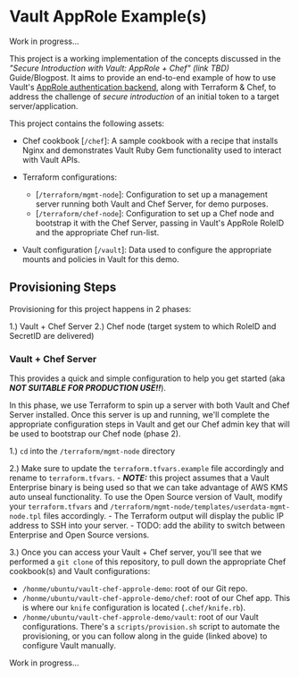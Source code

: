 # Vault AppRole Example(s)

Work in progress...

This project is a working implementation of the concepts discussed in the _"Secure Introduction with Vault: AppRole + Chef" (link TBD)_ Guide/Blogpost. It aims to provide an end-to-end example of how to use Vault's [AppRole authentication backend](https://www.vaultproject.io/docs/auth/approle.html), along with Terraform & Chef, to address the challenge of _secure introduction_ of an initial token to a target server/application.

This project contains the following assets:

- Chef cookbook [`/chef`]: A sample cookbook with a recipe that installs Nginx and demonstrates Vault Ruby Gem functionality used to interact with Vault APIs.

- Terraform configurations:
    - [`/terraform/mgmt-node`]: Configuration to set up a management server running both Vault and Chef Server, for demo purposes.
    - [`/terraform/chef-node`]: Configuration to set up a Chef node and bootstrap it with the Chef Server, passing in Vault's AppRole RoleID and the appropriate Chef run-list.

- Vault configuration [`/vault`]: Data used to configure the appropriate mounts and policies in Vault for this demo.

## Provisioning Steps

Provisioning for this project happens in 2 phases:

1.) Vault + Chef Server
2.) Chef node (target system to which RoleID and SecretID are delivered)

### Vault + Chef Server

This provides a quick and simple configuration to help you get started (aka ___NOT SUITABLE FOR PRODUCTION USE!!___).

In this phase, we use Terraform to spin up a server with both Vault and Chef Server installed. Once this server is up and running, we'll complete the appropriate configuration steps in Vault and get our Chef admin key that will be used to bootstrap our Chef node (phase 2).

1.) `cd` into the `/terraform/mgmt-node` directory

2.) Make sure to update the `terraform.tfvars.example` file accordingly and rename to `terraform.tfvars`.
    - ___NOTE:___ this project assumes that a Vault Enterprise binary is being used so that we can take advantage of AWS KMS auto unseal functionality. To use the Open Source version of Vault, modify your `terraform.tfvars` and `/terraform/mgmt-node/templates/userdata-mgmt-node.tpl` files accordingly.
    - The Terraform output will display the public IP address to SSH into your server.
    - TODO: add the ability to switch between Enterprise and Open Source versions.

3.) Once you can access your Vault + Chef server, you'll see that we performed a `git clone` of this repository, to pull down the appropriate Chef cookbook(s) and Vault configurations:
- `/honme/ubuntu/vault-chef-approle-demo`: root of our Git repo.
- `/honme/ubuntu/vault-chef-approle-demo/chef`: root of our Chef app. This is where our `knife` configuration is located (`.chef/knife.rb`).
- `/honme/ubuntu/vault-chef-approle-demo/vault`: root of our Vault configurations. There's a `scripts/provision.sh` script to automate the provisioning, or you can follow along in the guide (linked above) to configure Vault manually.

Work in progress...
